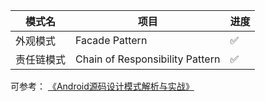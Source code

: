 
模式名 | 项目 | 进度
---|---|---
外观模式 | Facade Pattern | ✅
责任链模式 | Chain of Responsibility Pattern | ✅



可参考：
[《Android源码设计模式解析与实战》](https://github.com/simple-android-framework/android_design_patterns_analysis)
